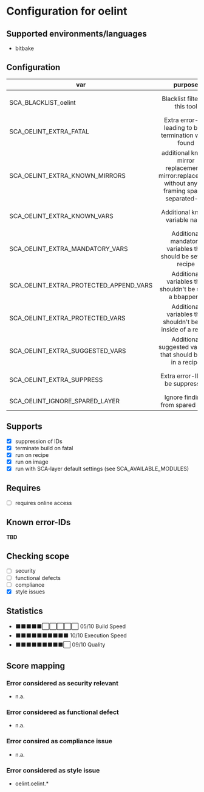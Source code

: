 # Configuration for oelint

## Supported environments/languages

* bitbake

## Configuration

| var | purpose | type | default |
| ------------- |:-------------:| -----:| -----:
| SCA_BLACKLIST_oelint | Blacklist filter for this tool | space-separated-list | ""
| SCA_OELINT_EXTRA_FATAL | Extra error-IDs leading to build termination when found | space-separated-list | ""
| SCA_OELINT_EXTRA_KNOWN_MIRRORS | additional known mirror replacements. mirror:replacement without any ${} framing space-separated-list | ""
| SCA_OELINT_EXTRA_KNOWN_VARS | Additional known variable name | space-separated-list | ""
| SCA_OELINT_EXTRA_MANDATORY_VARS | Additional mandatory variables that should be set in a recipe | space-separated-list | ""
| SCA_OELINT_EXTRA_PROTECTED_APPEND_VARS | Additional variables that shouldn't be set in a bbappend | space-separated-list | ""
| SCA_OELINT_EXTRA_PROTECTED_VARS | Additional variables that shouldn't be set inside of a recipe | space-separated-list | ""
| SCA_OELINT_EXTRA_SUGGESTED_VARS | Additional suggested variable that should be set in a recipe | space-separated-list | ""
| SCA_OELINT_EXTRA_SUPPRESS | Extra error-IDs to be suppressed | space-separated-list | ""
| SCA_OELINT_IGNORE_SPARED_LAYER | Ignore findings from spared layer | 1 = yes, 0 = no | "1"

## Supports

* [x] suppression of IDs
* [x] terminate build on fatal
* [x] run on recipe
* [x] run on image
* [x] run with SCA-layer default settings (see SCA_AVAILABLE_MODULES)

## Requires

* [ ] requires online access

## Known error-IDs

__TBD__

## Checking scope

* [ ] security
* [ ] functional defects
* [ ] compliance
* [x] style issues

## Statistics

* ⬛⬛⬛⬛⬛⬜⬜⬜⬜⬜ 05/10 Build Speed
* ⬛⬛⬛⬛⬛⬛⬛⬛⬛⬛ 10/10 Execution Speed
* ⬛⬛⬛⬛⬛⬛⬛⬛⬛⬜ 09/10 Quality

## Score mapping

### Error considered as security relevant

* n.a.

### Error considered as functional defect

* n.a.

### Error consired as compliance issue

* n.a.

### Error considered as style issue

* oelint.oelint.*
